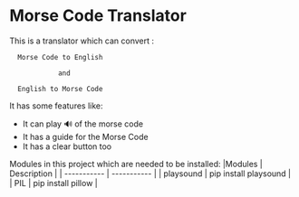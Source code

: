 # Morse Code Translator

This is a translator which can convert : 
```
  Morse Code to English 
            
            and
            
  English to Morse Code
```

It has some features like:
  - It can play 🔊 of the morse code
  - It has a guide for the Morse Code
  - It has a clear button too


Modules in this project which are needed to be installed:
|Modules | Description |
| ----------- | ----------- |
| playsound | pip install playsound |
| PIL | pip install pillow |

